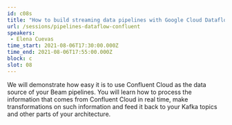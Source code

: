 ```yaml
---
id: c08s
title: "How to build streaming data pipelines with Google Cloud Dataflow and Confluent Cloud"
url: /sessions/pipelines-dataflow-confluent
speakers:
 - Elena Cuevas
time_start: 2021-08-06T17:30:00.000Z
time_end: 2021-08-06T17:55:00.000Z
block: c
slot: 08
---
```


We will demonstrate how easy it is to use Confluent Cloud as the data source of your Beam pipelines.  You will learn how to process the information that comes from Confluent Cloud in real time, make transformations on such information and feed it back to your Kafka topics and other parts of your architecture.